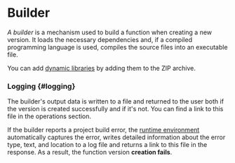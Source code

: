 # Builder

_A builder_ is a mechanism used to build a function when creating a new version. It loads the necessary dependencies and, if a compiled programming language is used, compiles the source files into an executable file.

You can add [dynamic libraries](./runtime/environment-variables.md#dynamic-library) by adding them to the ZIP archive.

### Logging {#logging}

The builder's output data is written to a file and returned to the user both if the version is created successfully and if it's not. You can find a link to this file in the operations section.

If the builder reports a project build error, the [runtime environment](runtime/index.md) automatically captures the error, writes detailed information about the error type, text, and location to a log file and returns a link to this file in the response. As a result, the function version **creation fails**.
